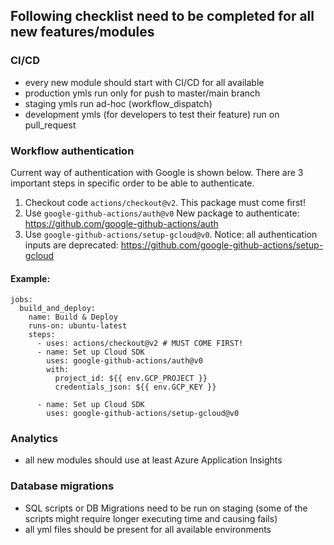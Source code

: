## Following checklist need to be completed for all new features/modules

### CI/CD
- every new module should start with CI/CD for all available
- production ymls run only for push to master/main branch
- staging ymls run ad-hoc (workflow_dispatch)
- development ymls (for developers to test their feature) run on pull_request

### Workflow authentication

Current way of authentication with Google is shown below. There are 3 important steps in specific order to be able to authenticate.

1. Checkout code ```actions/checkout@v2```. This package must come first!
2. Use ```google-github-actions/auth@v0``` New package to authenticate: https://github.com/google-github-actions/auth
3. Use ```google-github-actions/setup-gcloud@v0```. Notice: all authentication inputs are deprecated: https://github.com/google-github-actions/setup-gcloud 

#### Example:
```
jobs:
  build_and_deploy:
    name: Build & Deploy
    runs-on: ubuntu-latest
    steps:
      - uses: actions/checkout@v2 # MUST COME FIRST!
      - name: Set up Cloud SDK
        uses: google-github-actions/auth@v0 
        with:
          project_id: ${{ env.GCP_PROJECT }}
          credentials_json: ${{ env.GCP_KEY }}

      - name: Set up Cloud SDK
        uses: google-github-actions/setup-gcloud@v0 

```

### Analytics
- all new modules should use at least Azure Application Insights

### Database migrations
- SQL scripts or DB Migrations need to be run on staging (some of the scripts might require longer executing time and causing fails)
- all yml files should be present for all available environments
